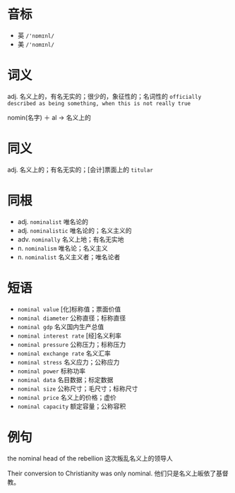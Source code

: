 # 音标

- 英 `/'nɒmɪnl/`
- 美 `/'nɑmɪnl/`

# 词义

adj. 名义上的，有名无实的；很少的，象征性的；名词性的
`officially described as being something, when this is not really true`



nomin(名字) ＋ al → 名义上的

# 同义

adj. 名义上的；有名无实的；[会计]票面上的
`titular`

# 同根

- adj. `nominalist` 唯名论的
- adj. `nominalistic` 唯名论的；名义主义的
- adv. `nominally` 名义上地；有名无实地
- n. `nominalism` 唯名论；名义主义
- n. `nominalist` 名义主义者；唯名论者

# 短语

- `nominal value` [化]标称值；票面价值
- `nominal diameter` 公称直径；标称直径
- `nominal gdp` 名义国内生产总值
- `nominal interest rate` [经]名义利率
- `nominal pressure` 公称压力；标称压力
- `nominal exchange rate` 名义汇率
- `nominal stress` 名义应力；公称应力
- `nominal power` 标称功率
- `nominal data` 名目数据；标定数据
- `nominal size` 公称尺寸；毛尺寸；标称尺寸
- `nominal price` 名义上的价格；虚价
- `nominal capacity` 额定容量；公称容积

# 例句

the nominal head of the rebellion
这次叛乱名义上的领导人

Their conversion to Christianity was only nominal.
他们只是名义上皈依了基督教。


